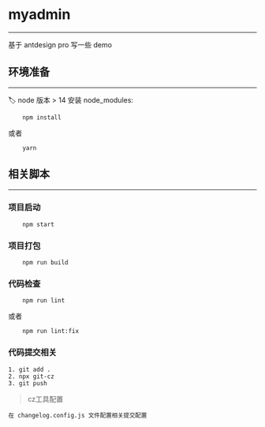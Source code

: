 # myadmin
---

基于 antdesign pro 写一些 demo

## 环境准备
---
:label:  node 版本 > 14
安装 node_modules:
```
    npm install
```
或者
```
    yarn
```
## 相关脚本
---
### 项目启动
```
    npm start
```
### 项目打包
```
    npm run build
```
### 代码检查
```
    npm run lint
```
或者
```
    npm run lint:fix
```
### 代码提交相关
```
1. git add .
2. npx git-cz
3. git push
```       
>  cz工具配置
```
在 changelog.config.js 文件配置相关提交配置
```